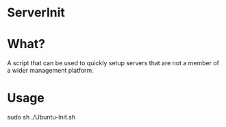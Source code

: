 # ServerInit

# What?

A script that can be used to quickly setup servers that are not a member of a wider management platform. 

# Usage

sudo sh ./Ubuntu-Init.sh

